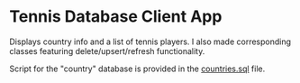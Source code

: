 # Tennis Database Client App

Displays country info and a list of tennis players. I also made corresponding classes featuring delete/upsert/refresh functionality.

Script for the "country" database is provided in the [countries.sql](countries.sql) file.
